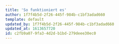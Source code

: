```yaml
---
title: 'So funktioniert es'
author: 1f7f4b5d-2f26-445f-984b-c1bf3adad660
template: default
updated_by: 1f7f4b5d-2f26-445f-984b-c1bf3adad660
updated_at: 1613657720
id: c2fb9a07-9fa3-4d2d-b1bd-279deee30ec0
---
```

